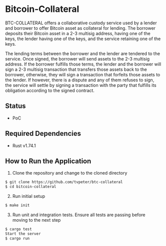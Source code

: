 # Bitcoin-Collateral

BTC-COLLATERAL offers a collaborative custody service used by a lender and borrower to offer Bitcoin asset as collateral for lending. The borrower deposits their Bitcoin asset in a 2-3 multisig address, having one of the keys, the lender having one of the keys, and the service retaining one of the keys.

The lending terms between the borrower and the lender are tendered to the service. Once signed, the borrower will send assets to the 2-3 multisig address. If the borrower fulfills those terms, the lender and the borrower will sign a 2-3 multisig transaction that transfers those assets back to the borrower, otherwise, they will sign a transaction that forfeits those assets to the lender. If however, there is a dispute and any of them refuses to sign, the service will settle by signing a transaction with the party that fulfills its obligation according to the signed contract.

## Status

- PoC

## Required Dependencies

- Rust v1.74.1

## How to Run the Application

1. Clone the repository and change to the cloned directory
```sh
$ git clone https://github.com/tvpeter/btc-collateral
$ cd bitcoin-collateral
```

2. Run initial setup
```sh
$ make init
```

3. Run unit and integration tests. Ensure all tests are passing before moving to the next step
```sh
$ cargo test
Start the server
$ cargo run
```
